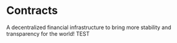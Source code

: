 # Contracts
A decentralized financial infrastructure to bring more stability and transparency for the world!
TEST
